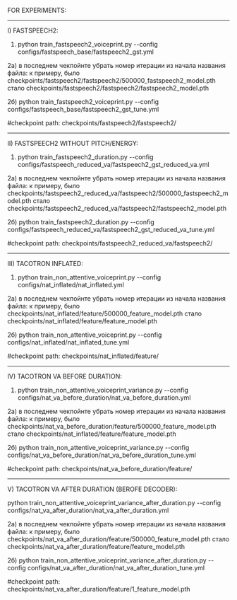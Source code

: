 FOR EXPERIMENTS:

---------------------------------------
I) FASTSPEECH2:

1) python train_fastspeech2_voiceprint.py --config configs/fastspeech_base/fastspeech2_gst.yml

2а) в последнем чекпойнте убрать номер итерации из начала названия файла:
к примеру, было 
checkpoints/fastspeech2/fastspeech2/500000_fastspeech2_model.pth
стало
checkpoints/fastspeech2/fastspeech2/fastspeech2_model.pth

2б) python train_fastspeech2_voiceprint.py --config configs/fastspeech_base/fastspeech2_gst_tune.yml

#checkpoint path: checkpoints/fastspeech2/fastspeech2/

---------------------------------------
II) FASTSPEECH2 WITHOUT PITCH/ENERGY:

1) python train_fastspeech2_duration.py --config configs/fastspeech_reduced_va/fastspeech2_gst_reduced_va.yml

2а) в последнем чекпойнте убрать номер итерации из начала названия файла:
к примеру, было 
checkpoints/fastspeech2_reduced_va/fastspeech2/500000_fastspeech2_model.pth
стало
checkpoints/fastspeech2_reduced_va/fastspeech2/fastspeech2_model.pth

2б) python train_fastspeech2_duration.py --config configs/fastspeech_reduced_va/fastspeech2_gst_reduced_va_tune.yml

#checkpoint path: checkpoints/fastspeech2_reduced_va/fastspeech2/

---------------------------------------
III) TACOTRON INFLATED:

1) python train_non_attentive_voiceprint.py --config configs/nat_inflated/nat_inflated.yml

2а) в последнем чекпойнте убрать номер итерации из начала названия файла:
к примеру, было 
checkpoints/nat_inflated/feature/500000_feature_model.pth
стало
checkpoints/nat_inflated/feature/feature_model.pth

2б) python train_non_attentive_voiceprint.py --config configs/nat_inflated/nat_inflated_tune.yml

#checkpoint path: checkpoints/nat_inflated/feature/

---------------------------------------
IV) TACOTRON VA BEFORE DURATION:

1) python train_non_attentive_voiceprint_variance.py --config configs/nat_va_before_duration/nat_va_before_duration.yml

2а) в последнем чекпойнте убрать номер итерации из начала названия файла:
к примеру, было 
checkpoints/nat_va_before_duration/feature/500000_feature_model.pth
стало
checkpoints/nat_inflated/feature/feature_model.pth

2б) python train_non_attentive_voiceprint_variance.py --config configs/nat_va_before_duration/nat_va_before_duration_tune.yml

#checkpoint path: checkpoints/nat_va_before_duration/feature/

---------------------------------------
V) TACOTRON VA AFTER DURATION (BEROFE DECODER):

python train_non_attentive_voiceprint_variance_after_duration.py --config configs/nat_va_after_duration/nat_va_after_duration.yml

2а) в последнем чекпойнте убрать номер итерации из начала названия файла:
к примеру, было 
checkpoints/nat_va_after_duration/feature/500000_feature_model.pth
стало
checkpoints/nat_va_after_duration/feature/feature_model.pth

2б) python train_non_attentive_voiceprint_variance_after_duration.py --config configs/nat_va_after_duration/nat_va_after_duration_tune.yml

#checkpoint path: checkpoints/nat_va_after_duration/feature/1_feature_model.pth
